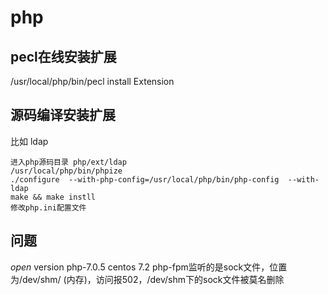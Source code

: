 # php
## pecl在线安装扩展

/usr/local/php/bin/pecl install Extension

## 源码编译安装扩展

比如 ldap
```
进入php源码目录 php/ext/ldap
/usr/local/php/bin/phpize
./configure  --with-php-config=/usr/local/php/bin/php-config  --with-ldap
make && make instll
修改php.ini配置文件
```
## 问题
_open_
version php-7.0.5 centos 7.2
php-fpm监听的是sock文件，位置为/dev/shm/ (内存)，访问报502，/dev/shm下的sock文件被莫名删除
